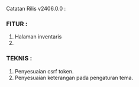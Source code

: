 Catatan Rilis v2406.0.0 :

### FITUR : 
1. Halaman inventaris
2. 

### TEKNIS :
1. Penyesuaian csrf token.
2. Penyesuaian keterangan pada pengaturan tema.